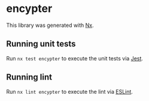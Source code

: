 # encypter

This library was generated with [Nx](https://nx.dev).

## Running unit tests

Run `nx test encypter` to execute the unit tests via [Jest](https://jestjs.io).

## Running lint

Run `nx lint encypter` to execute the lint via [ESLint](https://eslint.org/).
